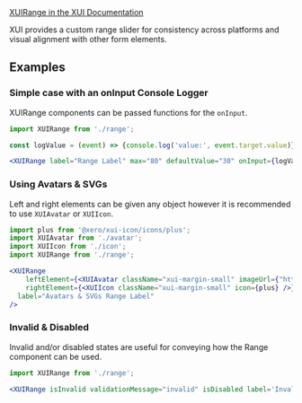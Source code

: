 <div class="xui-margin-vertical">
	<a href="../section-building-blocks-controls-range.html" isDocLink>XUIRange in the XUI Documentation</a>
</div>

XUI provides a custom range slider for consistency across platforms and visual alignment with other form elements.


## Examples

### Simple case with an onInput Console Logger
XUIRange components can be passed functions for the `onInput`.

```jsx harmony
import XUIRange from './range';

const logValue = (event) => {console.log('value:', event.target.value)};

<XUIRange label="Range Label" max="80" defaultValue="30" onInput={logValue} />

```

### Using Avatars & SVGs
Left and right elements can be given any object however it is recommended to use `XUIAvatar` or `XUIIcon`.

```jsx harmony
import plus from '@xero/xui-icon/icons/plus';
import XUIAvatar from './avatar';
import XUIIcon from './icon';
import XUIRange from './range';

<XUIRange
	leftElement={<XUIAvatar className="xui-margin-small" imageUrl={"https://xui.xero.com/static/xpert-avatar.png"}/>}
	rightElement={<XUIIcon className="xui-margin-small" icon={plus} />}
  label="Avatars & SVGs Range Label"
/>
```

### Invalid & Disabled
Invalid and/or disabled states are useful for conveying how the Range component can be used.

```jsx harmony
import XUIRange from './range';

<XUIRange isInvalid validationMessage="invalid" isDisabled label='Invalid & Disabled Range Label' />
```
